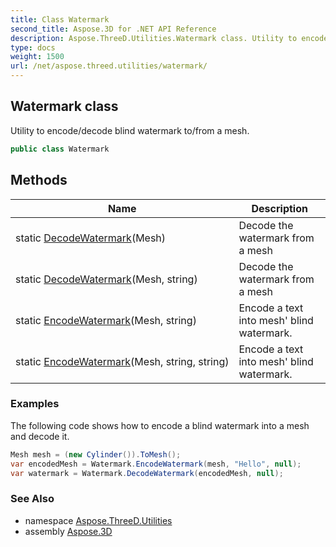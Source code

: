 ```yaml
---
title: Class Watermark
second_title: Aspose.3D for .NET API Reference
description: Aspose.ThreeD.Utilities.Watermark class. Utility to encode/decode blind watermark to/from a mesh
type: docs
weight: 1500
url: /net/aspose.threed.utilities/watermark/
---
```

## Watermark class

Utility to encode/decode blind watermark to/from a mesh.

```csharp
public class Watermark
```

## Methods

| Name | Description |
| --- | --- |
| static [DecodeWatermark](../../aspose.threed.utilities/watermark/decodewatermark/#decodewatermark)(Mesh) | Decode the watermark from a mesh |
| static [DecodeWatermark](../../aspose.threed.utilities/watermark/decodewatermark/#decodewatermark_1)(Mesh, string) | Decode the watermark from a mesh |
| static [EncodeWatermark](../../aspose.threed.utilities/watermark/encodewatermark/#encodewatermark)(Mesh, string) | Encode a text into mesh' blind watermark. |
| static [EncodeWatermark](../../aspose.threed.utilities/watermark/encodewatermark/#encodewatermark_1)(Mesh, string, string) | Encode a text into mesh' blind watermark. |

### Examples

The following code shows how to encode a blind watermark into a mesh and decode it.

```csharp
Mesh mesh = (new Cylinder()).ToMesh();
var encodedMesh = Watermark.EncodeWatermark(mesh, "Hello", null);
var watermark = Watermark.DecodeWatermark(encodedMesh, null);
```

### See Also

* namespace [Aspose.ThreeD.Utilities](../../aspose.threed.utilities/)
* assembly [Aspose.3D](../../)


